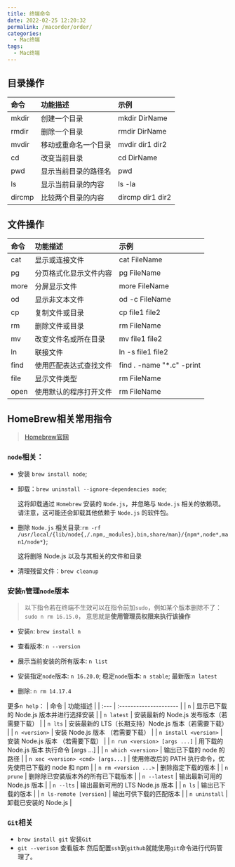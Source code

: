 ```yaml
---
title: 终端命令
date: 2022-02-25 12:20:32
permalink: /macorder/order/
categories:
  - Mac终端
tags:
  - Mac终端
---
```


## 目录操作

| 命令   | 功能描述             | 示例             |
| :----- | :------------------- | :--------------- |
| mkdir  | 创建一个目录         | mkdir DirName    |
| rmdir  | 删除一个目录         | rmdir DirName    |
| mvdir  | 移动或重命名一个目录 | mvdir dir1 dir2  |
| cd     | 改变当前目录         | cd DirName       |
| pwd    | 显示当前目录的路径名 | pwd              |
| ls     | 显示当前目录的内容   | ls -la           |
| dircmp | 比较两个目录的内容   | dircmp dir1 dir2 |

## 文件操作

| 命令 | 功能描述               | 示例                      |
| :--- | :--------------------- | :------------------------ |
| cat  | 显示或连接文件         | cat FileName              |
| pg   | 分页格式化显示文件内容 | pg FileName               |
| more | 分屏显示文件           | more FileName             |
| od   | 显示非文本文件         | od -c FileName            |
| cp   | 复制文件或目录         | cp file1 file2            |
| rm   | 删除文件或目录         | rm FileName               |
| mv   | 改变文件名或所在目录   | mv file1 file2            |
| ln   | 联接文件               | ln -s file1 file2         |
| find | 使用匹配表达式查找文件 | find . -name "*.c" -print |
| file | 显示文件类型           | rm FileName               |
| open | 使用默认的程序打开文件 | rm FileName               |


## HomeBrew相关常用指令

> [Homebrew官网](https://formulae.brew.sh/)

### `node`相关：
- 安装 `brew install node`;
  
- 卸载：`brew uninstall --ignore-dependencies node`;
  
  这将卸载通过 `Homebrew` 安装的 `Node.js`，并忽略与 `Node.js` 相关的依赖项。请注意，这可能还会卸载其他依赖于 `Node.js` 的软件包。

- 删除 `Node.js` 相关目录:`rm -rf /usr/local/{lib/node{,/.npm,_modules},bin,share/man}/{npm*,node*,man1/node*}`;

  这将删除 Node.js 以及与其相关的文件和目录

- 清理残留文件：`brew cleanup`


### 安装`n`管理`node`版本

> 以下指令若在终端不生效可以在指令前加`sudo`，例如某个版本删除不了：`sudo n rm 16.15.0`，
> 意思就是**使用管理员权限来执行该操作**

- 安装`n`: `brew install n`

- 查看版本: `n --version`

- 展示当前安装的所有版本: `n list`

- 安装指定`node`版本: `n 16.20.0`; 稳定`node`版本: `n stable`; 最新版:`n latest`

- 删除: `n rm 14.17.4 `

更多`n help`：
| 命令   | 功能描述             |
| :--- | :--------------------- |
| `n` | 显示已下载的 Node.js 版本并进行选择安装 |
| `n latest` | 安装最新的 Node.js 发布版本（若需要下载） |
| `n lts` | 安装最新的 LTS（长期支持）Node.js 版本（若需要下载） |
| `n <version>` | 安装 Node.js 版本 （若需要下载） |
| `n install <version>` | 安装 Node.js 版本 （若需要下载） |
| `n run <version> [args ...]` | 用下载的 Node.js 版本 执行命令 [args ...] |
| `n which <version>` | 输出已下载的 node 的路径 |
| `n xec <version> <cmd> [args...]` | 使用修改后的 PATH 执行命令，优先使用已下载的 node 和 npm |
| `n rm <version ...>` | 删除指定下载的版本 |
| `n prune` | 删除除已安装版本外的所有已下载版本 |
| `n --latest` | 输出最新可用的 Node.js 版本 |
| `n --lts` | 输出最新可用的 LTS Node.js 版本 |
| `n ls` | 输出已下载的版本 |
| `n ls-remote [version]` | 输出可供下载的匹配版本 |
| `n uninstall` | 卸载已安装的 Node.js |

### `Git`相关

- `brew install git` 安装`Git`
- `git --verison` 查看版本
然后配置`ssh`到`github`就能使用`git`命令进行代码管理了。